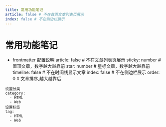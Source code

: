 ```yaml
---
title: 常用功能笔记
article: false # 不在首页文章列表页展示
index: false # 不在侧边栏展示
---
```


# 常用功能笔记
* frontmatter 配置说明
article: false  # 不在文章列表页展示
sticky: number # 置顶文章，数字越大越靠前
star: number # 星标文章，数字越大越靠前
timeline: false # 不在时间线显示文章
index: false # 不在侧边栏展示
order: 0 # 文章排序,越大越靠后
```
设置分类
category:
  - HTML
  - Web
设置标签
tag:
  - HTML
  - Web
```
